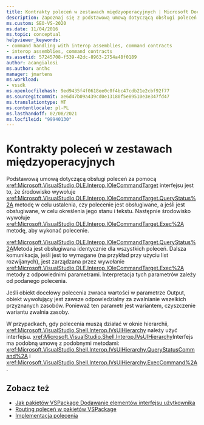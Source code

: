 ```yaml
---
title: Kontrakty poleceń w zestawach międzyoperacyjnych | Microsoft Docs
description: Zapoznaj się z podstawową umową dotyczącą obsługi poleceń za pomocą interfejsu Microsoft. VisualStudio. OLE. Interop. IOleCommandTarget.
ms.custom: SEO-VS-2020
ms.date: 11/04/2016
ms.topic: conceptual
helpviewer_keywords:
- command handling with interop assemblies, command contracts
- interop assemblies, command contracts
ms.assetid: 57245708-f539-42dc-8963-2754a48f0189
author: acangialosi
ms.author: anthc
manager: jmartens
ms.workload:
- vssdk
ms.openlocfilehash: 9ed9435f4f0618ee0c0f4bc47cdb21e2cbf92f77
ms.sourcegitcommit: ae6d47b09a439cd0e13180f5e89510e3e347fd47
ms.translationtype: MT
ms.contentlocale: pl-PL
ms.lasthandoff: 02/08/2021
ms.locfileid: "99940130"
---
```

# <a name="command-contracts-in-interop-assemblies"></a>Kontrakty poleceń w zestawach międzyoperacyjnych
Podstawową umową dotyczącą obsługi poleceń za pomocą <xref:Microsoft.VisualStudio.OLE.Interop.IOleCommandTarget> interfejsu jest to, że środowisko wywołuje <xref:Microsoft.VisualStudio.OLE.Interop.IOleCommandTarget.QueryStatus%2A> metodę w celu ustalenia, czy polecenie jest obsługiwane, a jeśli jest obsługiwane, w celu określenia jego stanu i tekstu. Następnie środowisko wywołuje <xref:Microsoft.VisualStudio.OLE.Interop.IOleCommandTarget.Exec%2A> metodę, aby wykonać polecenie.

 <xref:Microsoft.VisualStudio.OLE.Interop.IOleCommandTarget.QueryStatus%2A>Metoda jest obsługiwana identycznie dla wszystkich poleceń. Dalsza komunikacja, jeśli jest to wymagane (na przykład przy użyciu list rozwijanych), jest zarządzana przez wywołanie <xref:Microsoft.VisualStudio.OLE.Interop.IOleCommandTarget.Exec%2A> metody z odpowiednimi parametrami. Interpretacja tych parametrów zależy od podanego polecenia.

 Jeśli obiekt docelowy polecenia zwraca wartości w parametrze Output, obiekt wywołujący jest zawsze odpowiedzialny za zwalnianie wszelkich przyznanych zasobów. Ponieważ ten parametr jest wariantem, czyszczenie wariantu zwalnia zasoby.

 W przypadkach, gdy polecenia muszą działać w oknie hierarchii, <xref:Microsoft.VisualStudio.Shell.Interop.IVsUIHierarchy> należy użyć interfejsu. <xref:Microsoft.VisualStudio.Shell.Interop.IVsUIHierarchy>Interfejs ma podobną umowę z podobnymi metodami: <xref:Microsoft.VisualStudio.Shell.Interop.IVsUIHierarchy.QueryStatusCommand%2A> i <xref:Microsoft.VisualStudio.Shell.Interop.IVsUIHierarchy.ExecCommand%2A> .

## <a name="see-also"></a>Zobacz też
- [Jak pakietów VSPackage Dodawanie elementów interfejsu użytkownika](../../extensibility/internals/how-vspackages-add-user-interface-elements.md)
- [Routing poleceń w pakietów VSPackage](../../extensibility/internals/command-routing-in-vspackages.md)
- [Implementacja polecenia](../../extensibility/internals/command-implementation.md)
